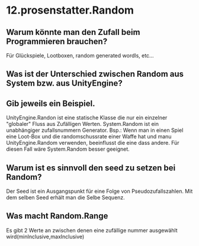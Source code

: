 # 12.prosenstatter.Random

## Warum könnte man den Zufall beim Programmieren brauchen?
Für Glückspiele, Lootboxen, random generated wordls, etc...

## Was ist der Unterschied zwischen Random aus System bzw. aus UnityEngine?
## Gib jeweils ein Beispiel.
UnityEngine.Randon ist eine statische Klasse die nur ein einzelner "globaler" Fluss aus Zufälligen Werten.  System.Random ist ein unabhängiger zufallsnummern Generator.
Bsp.: Wenn man in einen Spiel eine Loot-Box und die randomschussrate einer Waffe hat und manu UnityEngine.Random verwenden, beeinflusst die eine dass andere. Für diesen Fall wäre System.Random besser geeignet.

## Warum ist es sinnvoll den seed zu setzen bei Random?
Der Seed ist ein Ausgangspunkt für eine Folge von Pseudozufallszahlen. Mit dem selben Seed erhält man die Selbe Sequenz.

## Was macht Random.Range 
Es gibt 2 Werte an zwischen denen eine zufällige nummer ausgewählt wird(minInclusive,maxInclusive)
